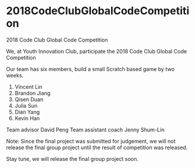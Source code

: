 # 2018CodeClubGlobalCodeCompetition
2018 Code Club Global Code Competition

We, at Youth Innovation Club, participate the 2018 Code Club Global Code Competition

Our team has six members, build a small Scratch based game by two weeks.

1. Vincent Lin     
2. Brandon Jiang
3. Qisen Duan
4. Julia Sun
5. Dian Yang
6. Kevin Han

Team advisor David Peng
Team assistant coach Jenny Shum-Lin

Note:
Since the final project was submitted for judgement, we will not release the final group project until the result of competition was released.

Stay tune, we will release the final group project soon.
